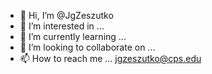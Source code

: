 - 👋 Hi, I’m @JgZeszutko
- 👀 I’m interested in ...
- 🌱 I’m currently learning ...
- 💞️ I’m looking to collaborate on ...
- 📫 How to reach me ... jgzeszutko@cps.edu

<!---
JgZeszutko/JgZeszutko is a ✨ special ✨ repository because its `README.md` (this file) appears on your GitHub profile.
You can click the Preview link to take a look at your changes.
--->

